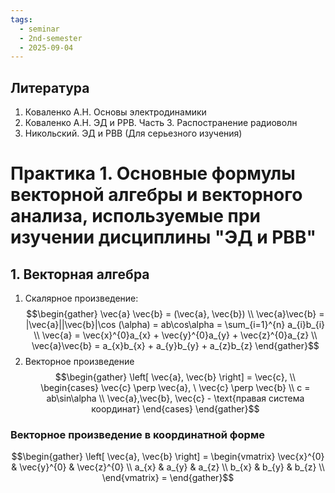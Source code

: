 ```yaml
---
tags:
  - seminar
  - 2nd-semester
  - 2025-09-04
---
```

## Литература

1. Коваленко А.Н. Основы электродинамики
2. Коваленко А.Н. ЭД и РРВ. Часть 3. Распостранение радиоволн
3. Никольский. ЭД и РВВ (Для серьезного изучения)

# Практика 1. Основные формулы векторной алгебры и векторного анализа, используемые при изучении дисциплины "ЭД и РВВ" 

## 1. Векторная алгебра

1. Скалярное произведение: 
$$\begin{gather}
\vec{a} \vec{b} = (\vec{a}, \vec{b}) \\
\vec{a}\vec{b} = |\vec{a}||\vec{b}|\cos (\alpha) = ab\cos\alpha = \sum_{i=1}^{n} a_{i}b_{i} \\
\vec{a} = \vec{x}^{0}a_{x} + \vec{y}^{0}a_{y} + \vec{z}^{0}a_{z} \\
\vec{a}\vec{b} = a_{x}b_{x} + a_{y}b_{y} + a_{z}b_{z}
\end{gather}$$
2. Векторное произведение
$$\begin{gather}
\left[ \vec{a}, \vec{b} \right] = \vec{c}, \\
\begin{cases}
\vec{c} \perp \vec{a}, \ \vec{c} \perp \vec{b} \\
c = ab\sin\alpha \\
\vec{a},\vec{b}, \vec{c} - \text{правая система координат}
\end{cases}
\end{gather}$$

### Векторное произведение в координатной форме

$$\begin{gather}
\left[ \vec{a}, \vec{b} \right] = \begin{vmatrix}
\vec{x}^{0} & \vec{y}^{0} & \vec{z}^{0} \\
a_{x} & a_{y} & a_{z} \\
b_{x} & b_{y} & b_{z} \\
\end{vmatrix} = 
\end{gather}$$